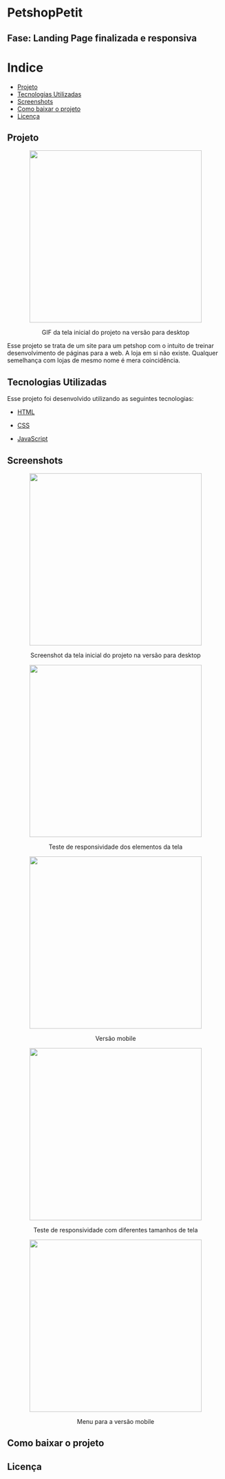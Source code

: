 # PetshopPetit
## Fase: Landing Page finalizada e responsiva

# Indice

- [Projeto](#projeto)  
- [Tecnologias Utilizadas](#tecnologias-utilizadas)  
- [Screenshots](#screenshots)  
- [Como baixar o projeto](#como-baixar-o-projeto)  
- [Licença](#licença)  

## **Projeto**

<p align="center"> <image title="" aria-hidden="true" src="PetshopPetit/.github/Animação.gif" width="400px"/></p>
<p align="center">GIF da tela inicial do projeto na versão para desktop </p>


 Esse projeto se trata de um site para um petshop com o intuito de treinar desenvolvimento de páginas para a web.
A loja em si não existe. Qualquer semelhança com lojas de mesmo nome é mera coincidência. 

## Tecnologias Utilizadas

Esse projeto foi desenvolvido utilizando as seguintes tecnologias:

- [HTML](http://www.w3.org/html)

- [CSS](http://www.w3.org/css)

- [JavaScript](http://developer.mozilla.org)

## Screenshots 

<p align="center"> <image title="" aria-hidden="true" src="PetshopPetit/.github/landing_page.png" width="400px"/></p>
<p align="center">Screenshot da tela inicial do projeto na versão para desktop </p>

<p align="center"> <image title="" aria-hidden="true" src="PetshopPetit/.github/responsividade.gif" width="400px"/></p>
<p align="center">Teste de responsividade dos elementos da tela </p>

<p align="center"> <image title="" aria-hidden="true" src="PetshopPetit/.github/mobile.png" width="400px"/></p>
<p align="center">Versão mobile </p>

<p align="center"> <image title="" aria-hidden="true" src="PetshopPetit/.github/responsividade2.gif" width="400px"/></p>
<p align="center">Teste de responsividade com diferentes tamanhos de tela </p>

<p align="center"> <image title="" aria-hidden="true" src="PetshopPetit/.github/responsividade_menu.gif" width="400px"/></p>
<p align="center">Menu para a versão mobile </p>

## Como baixar o projeto
## Licença 
